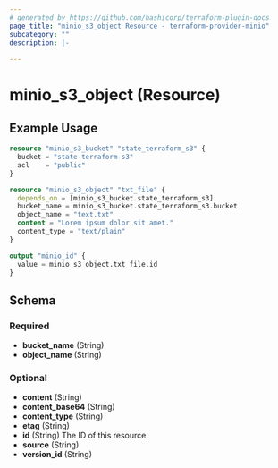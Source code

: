 ```yaml
---
# generated by https://github.com/hashicorp/terraform-plugin-docs
page_title: "minio_s3_object Resource - terraform-provider-minio"
subcategory: ""
description: |-
  
---
```


# minio_s3_object (Resource)



## Example Usage

```terraform
resource "minio_s3_bucket" "state_terraform_s3" {
  bucket = "state-terraform-s3"
  acl    = "public"
}

resource "minio_s3_object" "txt_file" {
  depends_on = [minio_s3_bucket.state_terraform_s3]
  bucket_name = minio_s3_bucket.state_terraform_s3.bucket
  object_name = "text.txt"
  content = "Lorem ipsum dolor sit amet."
  content_type = "text/plain"
}

output "minio_id" {
  value = minio_s3_object.txt_file.id
}
```

<!-- schema generated by tfplugindocs -->
## Schema

### Required

- **bucket_name** (String)
- **object_name** (String)

### Optional

- **content** (String)
- **content_base64** (String)
- **content_type** (String)
- **etag** (String)
- **id** (String) The ID of this resource.
- **source** (String)
- **version_id** (String)


